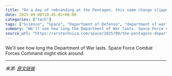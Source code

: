 ```yaml
---
title: "On a day of rebranding at the Pentagon, this name change slipped under the radar"
date: 2025-09-08T18:45:02+08:00
categories: ["tech"]
tags: ["Science", "Space", "Department of Defense", "department of war", "Donald Trump", "military space", "space warfare", "US Space Force"]
summary: "We'll see how long the Department of War lasts. Space Force Combat Forces Command might stick around."
source_url: "https://arstechnica.com/space/2025/09/the-pentagons-department-of-war-rebrand-extends-to-space/"
---
```


We'll see how long the Department of War lasts. Space Force Combat Forces Command might stick around.

---

*来源: [原文链接](https://arstechnica.com/space/2025/09/the-pentagons-department-of-war-rebrand-extends-to-space/)*

